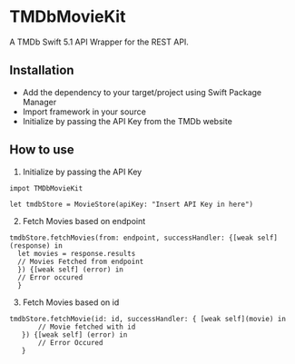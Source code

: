 # TMDbMovieKit

A TMDb Swift 5.1 API Wrapper for the REST API.

## Installation
- Add the dependency to your target/project using Swift Package Manager
- Import framework in your source
- Initialize by passing the API Key from the TMDb website

## How to use
1. Initialize by passing the API Key
```
impot TMDbMovieKit

let tmdbStore = MovieStore(apiKey: "Insert API Key in here")
```
2. Fetch Movies based on endpoint
```
tmdbStore.fetchMovies(from: endpoint, successHandler: {[weak self] (response) in
  let movies = response.results
  // Movies Fetched from endpoint
  }) {[weak self] (error) in
  // Error occured
  }
```
3. Fetch Movies based on id
```
tmdbStore.fetchMovie(id: id, successHandler: { [weak self](movie) in
       // Movie fetched with id
   }) {[weak self] (error) in
       // Error Occured
   }
```


